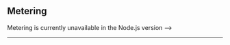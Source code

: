 ## Metering

Metering is currently unavailable in the Node.js version -->

<!-- Metering data is stored as a dictionary -->


<!-- ```
{
  input: [..., ..., ... /* 32 */], // Input signal
  chain1input: input
  chain1output: [..., ..., ... /* 32 */], // First FX chain
  chain2input: chain1output,
  chain2output: [..., ..., ... /* 32 */], // Second FX chain
  chain3input: chain2output,
  chain3output: [..., ..., ... /* 32 */], // Third FX chain
  chain4input: chain3output,
  chain4output: [..., ..., ... /* 32 */], // Fourth FX chain
  level: chain4output
}
``` -->

---

